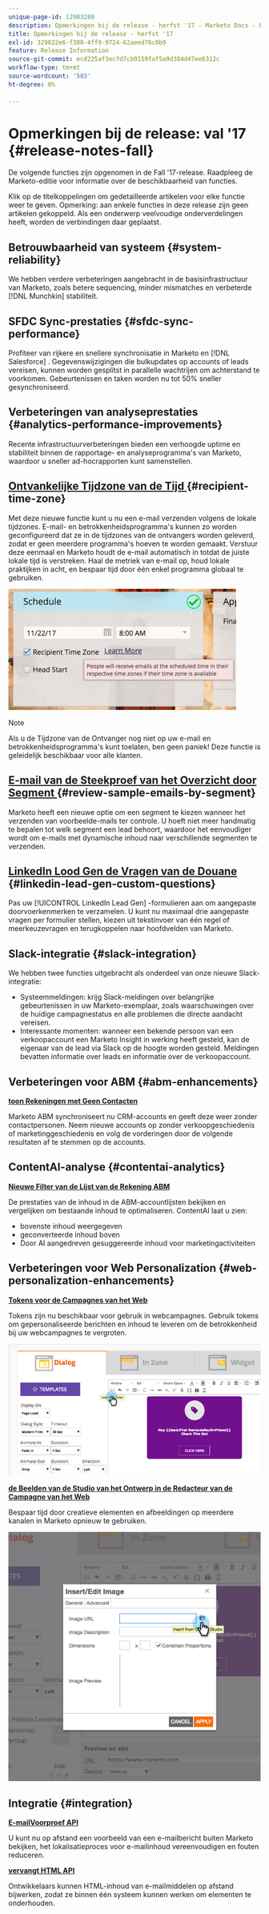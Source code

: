 ```yaml
---
unique-page-id: 12983280
description: Opmerkingen bij de release - herfst '17 - Marketo Docs - Productdocumentatie
title: Opmerkingen bij de release - herfst '17
exl-id: 329022e6-f388-4ff9-9724-62aeed76c0b9
feature: Release Information
source-git-commit: ecd225af3ecfd7cb9159faf5a9d384d47ee6312c
workflow-type: tm+mt
source-wordcount: '583'
ht-degree: 0%

---
```


# Opmerkingen bij de release: val &#39;17 {#release-notes-fall}

De volgende functies zijn opgenomen in de Fall &#39;17-release. Raadpleeg de Marketo-editie voor informatie over de beschikbaarheid van functies.

Klik op de titelkoppelingen om gedetailleerde artikelen voor elke functie weer te geven. Opmerking: aan enkele functies in deze release zijn geen artikelen gekoppeld. Als een onderwerp veelvoudige onderverdelingen heeft, worden de verbindingen daar geplaatst.

## Betrouwbaarheid van systeem {#system-reliability}

We hebben verdere verbeteringen aangebracht in de basisinfrastructuur van Marketo, zoals betere sequencing, minder mismatches en verbeterde [!DNL Munchkin] stabiliteit.

## SFDC Sync-prestaties {#sfdc-sync-performance}

Profiteer van rijkere en snellere synchronisatie in Marketo en [!DNL Salesforce] . Gegevenswijzigingen die bulkupdates op accounts of leads vereisen, kunnen worden gesplitst in parallelle wachtrijen om achterstand te voorkomen. Gebeurtenissen en taken worden nu tot 50% sneller gesynchroniseerd.

## Verbeteringen van analyseprestaties {#analytics-performance-improvements}

Recente infrastructuurverbeteringen bieden een verhoogde uptime en stabiliteit binnen de rapportage- en analyseprogramma&#39;s van Marketo, waardoor u sneller ad-hocrapporten kunt samenstellen.

## [ Ontvankelijke Tijdzone van de Tijd ](/help/marketo/product-docs/email-marketing/email-programs/email-program-actions/scheduling-with-recipient-time-zone/understanding-recipient-time-zone.md) {#recipient-time-zone}

Met deze nieuwe functie kunt u nu een e-mail verzenden volgens de lokale tijdzones. E-mail- en betrokkenheidsprogramma&#39;s kunnen zo worden geconfigureerd dat ze in de tijdzones van de ontvangers worden geleverd, zodat er geen meerdere programma&#39;s hoeven te worden gemaakt. Verstuur deze eenmaal en Marketo houdt de e-mail automatisch in totdat de juiste lokale tijd is verstreken. Haal de metriek van e-mail op, houd lokale praktijken in acht, en bespaar tijd door één enkel programma globaal te gebruiken.

![](assets/image2017-11-29-8-3a45-3a47.png)

>[!NOTE]
>
>Als u de Tijdzone van de Ontvanger nog niet op uw e-mail en betrokkenheidsprogramma&#39;s kunt toelaten, ben geen paniek! Deze functie is geleidelijk beschikbaar voor alle klanten.

## [ E-mail van de Steekproef van het Overzicht door Segment ](/help/marketo/product-docs/email-marketing/general/creating-an-email/send-a-sample-email.md) {#review-sample-emails-by-segment}

Marketo heeft een nieuwe optie om een segment te kiezen wanneer het verzenden van voorbeelde-mails ter controle. U hoeft niet meer handmatig te bepalen tot welk segment een lead behoort, waardoor het eenvoudiger wordt om e-mails met dynamische inhoud naar verschillende segmenten te verzenden.

## [ LinkedIn Lood Gen de Vragen van de Douane ](/help/marketo/product-docs/demand-generation/social/social-functions/set-up-linkedin-lead-gen-forms.md) {#linkedin-lead-gen-custom-questions}

Pas uw [!UICONTROL LinkedIn Lead Gen] -formulieren aan om aangepaste doorvoerkenmerken te verzamelen. U kunt nu maximaal drie aangepaste vragen per formulier stellen, kiezen uit tekstinvoer van één regel of meerkeuzevragen en terugkoppelen naar hoofdvelden van Marketo.

## Slack-integratie {#slack-integration}

We hebben twee functies uitgebracht als onderdeel van onze nieuwe Slack-integratie:

* Systeemmeldingen: krijg Slack-meldingen over belangrijke gebeurtenissen in uw Marketo-exemplaar, zoals waarschuwingen over de huidige campagnestatus en alle problemen die directe aandacht vereisen.
* Interessante momenten: wanneer een bekende persoon van een verkoopaccount een Marketo Insight in werking heeft gesteld, kan de eigenaar van de lead via Slack op de hoogte worden gesteld. Meldingen bevatten informatie over leads en informatie over de verkoopaccount.

## Verbeteringen voor ABM {#abm-enhancements}

**[toon Rekeningen met Geen Contacten ](https://docs.marketo.com/x/fKCt)**

Marketo ABM synchroniseert nu CRM-accounts en geeft deze weer zonder contactpersonen. Neem nieuwe accounts op zonder verkoopgeschiedenis of marketinggeschiedenis en volg de vorderingen door de volgende resultaten af te stemmen op de accounts.

## ContentAI-analyse {#contentai-analytics}

**[Nieuwe Filter van de Lijst van de Rekening ABM ](https://docs.marketo.com/x/1BPG)**

De prestaties van de inhoud in de ABM-accountlijsten bekijken en vergelijken om bestaande inhoud te optimaliseren. ContentAI laat u zien:

* bovenste inhoud weergegeven
* geconverteerde inhoud boven
* Door AI aangedreven gesuggereerde inhoud voor marketingactiviteiten

## Verbeteringen voor Web Personalization {#web-personalization-enhancements}

**[Tokens voor de Campagnes van het Web](/help/marketo/product-docs/web-personalization/working-with-web-campaigns/using-the-web-personalization-rich-text-editor.md)**

Tokens zijn nu beschikbaar voor gebruik in webcampagnes. Gebruik tokens om gepersonaliseerde berichten en inhoud te leveren om de betrokkenheid bij uw webcampagnes te vergroten.

![](assets/image2017-11-16-11-3a25-3a7.png)

**[de Beelden van de Studio van het Ontwerp in de Redacteur van de Campagne van het Web](/help/marketo/product-docs/web-personalization/working-with-web-campaigns/using-the-web-personalization-rich-text-editor.md)**

Bespaar tijd door creatieve elementen en afbeeldingen op meerdere kanalen in Marketo opnieuw te gebruiken.

![](assets/image2017-11-16-11-3a26-3a10.png)

## Integratie  {#integration}

**[E-mailVoorproef API ](https://experienceleague.adobe.com/nl/docs/marketo-developer/marketo/email-scripting)**

U kunt nu op afstand een voorbeeld van een e-mailbericht buiten Marketo bekijken, het lokalisatieproces voor e-mailinhoud vereenvoudigen en fouten reduceren.

**[vervangt HTML API ](https://experienceleague.adobe.com/nl/docs/marketo-developer/marketo/email-scripting)**

Ontwikkelaars kunnen HTML-inhoud van e-mailmiddelen op afstand bijwerken, zodat ze binnen één systeem kunnen werken om elementen te onderhouden.
